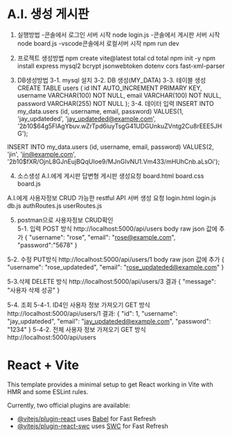 # A.I. 생성 게시판
1. 실행방법
-콘솔에서 로그인 서버 시작
node login.js
-콘솔에서 게시판 서버 시작
node board.js
-vscode콘솔에서 로컬서버 시작
npm run dev

2. 프로젝트 생성방법
npm create vite@latest total
cd total
npm init -y
npm install express mysql2 bcrypt jsonwebtoken dotenv cors fast-xml-parser

3. DB생성방법
 3-1. mysql 설치
 3-2. DB 생성(MY_DATA)
 3-3. 테이블 생성
CREATE TABLE users (
    id INT AUTO_INCREMENT PRIMARY KEY,
    username VARCHAR(100) NOT NULL,
    email VARCHAR(100) NOT NULL,
    password VARCHAR(255) NOT NULL
);
3-4. 데이터 입력
INSERT INTO my_data.users
(id, username, email, password)
VALUES(1, 'jay_updateded', 'jay_updateded@example.com', '$2b$10$64g5FlAgYbuv.wZrTpd6iuyTsgG41UDGUnkuZVntg2Cu8rEEE5JHG');

INSERT INTO my_data.users
(id, username, email, password)
VALUES(2, 'jin', 'jin@example.com', '$2b$10$fXR/OjnL8GJnEujBQqUIoe9/MJnGIvNU1.Vm433/mHUhCnb.aLsOi');

4. 소스생성
A.I.에게 게시판 답변형 게시판 생성요청
  board.html
  board.css
  board.js

A.I.에게 사용자정보 CRUD 가능한 restful API 서버 생성 요청
  login.html
  login.js
  db.js
  authRoutes.js
  userRoutes.js

5. postman으로 사용자정보 CRUD확인  
5-1. 입력 
POST 방식 http://localhost:5000/api/users
 body raw json 값에 추가
{
  "username": "rose",
  "email": "rose@example.com",
  "password":"5678"
} 

5-2. 수정
PUT방식 http://localhost:5000/api/users/1
 body raw json 값에 추가
{
  "username": "rose_updateded",
  "email": "rose_updateded@example.com"
}

5-3.삭제
DELETE 방식 http://localhost:5000/api/users/3
  결과
{
    "message": "사용자 삭제 성공"
}

5-4. 조회
  5-4-1. ID4인 사용자 정보 가져오기
GET 방식 http://localhost:5000/api/users/1
  결과:
{
    "id": 1,
    "username": "jay_updateded",
    "email": "jay_updateded@example.com",
    "password": "1234"
}
  5-4-2. 전체 사용자 정보 가져오기
GET 방식 http://localhost:5000/api/users

# React + Vite

This template provides a minimal setup to get React working in Vite with HMR and some ESLint rules.

Currently, two official plugins are available:

- [@vitejs/plugin-react](https://github.com/vitejs/vite-plugin-react/blob/main/packages/plugin-react/README.md) uses [Babel](https://babeljs.io/) for Fast Refresh
- [@vitejs/plugin-react-swc](https://github.com/vitejs/vite-plugin-react-swc) uses [SWC](https://swc.rs/) for Fast Refresh

